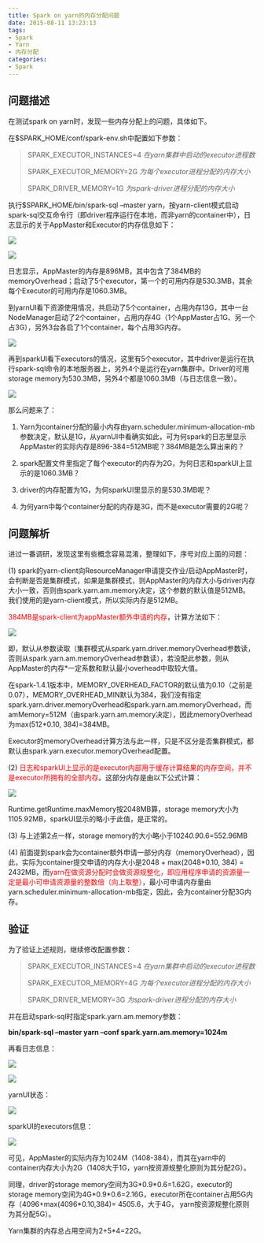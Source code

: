 ```yaml
---
title: Spark on yarn的内存分配问题
date: 2015-08-11 13:23:13
tags:
- Spark
- Yarn
- 内存分配
categories:
- Spark
---
```


问题描述
--

在测试spark on yarn时，发现一些内存分配上的问题，具体如下。

在$SPARK_HOME/conf/spark-env.sh中配置如下参数：

> SPARK_EXECUTOR_INSTANCES=4            *在yarn集群中启动的executor进程数*
> 
> SPARK_EXECUTOR_MEMORY=2G              *为每个executor进程分配的内存大小*
> 
> SPARK_DRIVER_MEMORY=1G                *为spark-driver进程分配的内存大小*

执行$SPARK_HOME/bin/spark-sql –master yarn，按yarn-client模式启动spark-sql交互命令行（即driver程序运行在本地，而非yarn的container中），日志显示的关于AppMaster和Executor的内存信息如下：

![](https://raw.githubusercontent.com/maohong/picture/master/20150813/sparkonyarn-1.png)

![](https://raw.githubusercontent.com/maohong/picture/master/20150813/sparkonyarn-2.png)

日志显示，AppMaster的内存是896MB，其中包含了384MB的memoryOverhead；启动了5个executor，第一个的可用内存是530.3MB，其余每个Executor的可用内存是1060.3MB。

到yarnUI看下资源使用情况，共启动了5个container，占用内存13G，其中一台NodeManager启动了2个container，占用内存4G（1个AppMaster占1G、另一个占3G），另外3台各启了1个container，每个占用3G内存。

![](https://raw.githubusercontent.com/maohong/picture/master/20150813/sparkonyarn-3.png)

再到sparkUI看下executors的情况，这里有5个executor，其中driver是运行在执行spark-sql命令的本地服务器上，另外4个是运行在yarn集群中。Driver的可用storage memory为530.3MB，另外4个都是1060.3MB（与日志信息一致）。

![](https://raw.githubusercontent.com/maohong/picture/master/20150813/sparkonyarn-4.png)

那么问题来了：

1. Yarn为container分配的最小内存由yarn.scheduler.minimum-allocation-mb参数决定，默认是1G，从yarnUI中看确实如此，可为何spark的日志里显示AppMaster的实际内存是896-384=512MB呢？384MB是怎么算出来的？

2. spark配置文件里指定了每个executor的内存为2G，为何日志和sparkUI上显示的是1060.3MB？

3. driver的内存配置为1G，为何sparkUI里显示的是530.3MB呢？

4. 为何yarn中每个container分配的内存是3G，而不是executor需要的2G呢？

问题解析
--
进过一番调研，发现这里有些概念容易混淆，整理如下，序号对应上面的问题：
<!--more-->
(1) spark的yarn-client向ResourceManager申请提交作业/启动AppMaster时，会判断是否是集群模式，如果是集群模式，则AppMaster的内存大小与driver内存大小一致，否则由spark.yarn.am.memory决定，这个参数的默认值是512MB。我们使用的是yarn-client模式，所以实际内存是512MB。

<font color='red'>384MB是spark-client为appMaster额外申请的内存</font>，计算方法如下：

![](https://raw.githubusercontent.com/maohong/picture/master/20150813/sparkonyarn-5.png)

即，默认从参数读取（集群模式从spark.yarn.driver.memoryOverhead参数读，否则从spark.yarn.am.memoryOverhead参数读），若没配此参数，则从AppMaster的内存*一定系数和默认最小overhead中取较大值。

在spark-1.4.1版本中，MEMORY_OVERHEAD_FACTOR的默认值为0.10（之前是0.07），MEMORY_OVERHEAD_MIN默认为384，我们没有指定spark.yarn.driver.memoryOverhead和spark.yarn.am.memoryOverhead，而amMemory=512M（由spark.yarn.am.memory决定），因此memoryOverhead为max(512*0.10, 384)=384MB。

Executor的memoryOverhead计算方法与此一样，只是不区分是否集群模式，都默认由spark.yarn.executor.memoryOverhead配置。

(2) <font color='red'>日志和sparkUI上显示的是executor内部用于缓存计算结果的内存空间，并不是executor所拥有的全部内存</font>。这部分内存是由以下公式计算：

![](https://raw.githubusercontent.com/maohong/picture/master/20150813/sparkonyarn-6.png)

Runtime.getRuntime.maxMemory按2048MB算，storage memory大小为1105.92MB，sparkUI显示的略小于此值，是正常的。

(3) 与上述第2点一样，storage memory的大小略小于1024*0.9*0.6=552.96MB

(4) 前面提到spark会为container额外申请一部分内存（memoryOverhead），因此，实际为container提交申请的内存大小是2048 + max(2048*0.10, 384) = 2432MB，而<font color='red'>yarn在做资源分配时会做资源规整化，即应用程序申请的资源量一定是最小可申请资源量的整数倍（向上取整）</font>，最小可申请内存量由yarn.scheduler.minimum-allocation-mb指定，因此，会为container分配3G内存。

验证
--

为了验证上述规则，继续修改配置参数：

> SPARK_EXECUTOR_INSTANCES=4          *在yarn集群中启动的executor进程数*
> 
> SPARK_EXECUTOR_MEMORY=4G            *为每个executor进程分配的内存大小*
> 
> SPARK_DRIVER_MEMORY=3G              *为spark-driver进程分配的内存大小*

并在启动spark-sql时指定spark.yarn.am.memory参数：

**bin/spark-sql –master yarn –conf spark.yarn.am.memory=1024m**

再看日志信息：

![](https://raw.githubusercontent.com/maohong/picture/master/20150813/sparkonyarn-7.png)

![](https://raw.githubusercontent.com/maohong/picture/master/20150813/sparkonyarn-8.png)

yarnUI状态：

![](https://raw.githubusercontent.com/maohong/picture/master/20150813/sparkonyarn-9.png)

sparkUI的executors信息：

![](https://raw.githubusercontent.com/maohong/picture/master/20150813/sparkonyarn-10.png)

可见，AppMaster的实际内存为1024M（1408-384），而其在yarn中的container内存大小为2G（1408大于1G，yarn按资源规整化原则为其分配2G）。

同理，driver的storage memory空间为3G\*0.9\*0.6=1.62G，executor的storage memory空间为4G\*0.9\*0.6=2.16G，executor所在container占用5G内存（4096+max(4096*0.10,384)= 4505.6，大于4G， yarn按资源规整化原则为其分配5G）。

Yarn集群的内存总占用空间为2+5*4=22G。